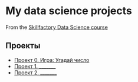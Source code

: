 # My data science projects
From the [Skillfactory Data Science course](https://skillfactory.ru/data-scientist)

## Проекты

* [Проект 0. Игра: Угадай число](https://github.com/bekzhus/sf_data_science/tree/main/project_0)
* [Проект 1. _______](_____)
* [Проект 2. _______](_____)
